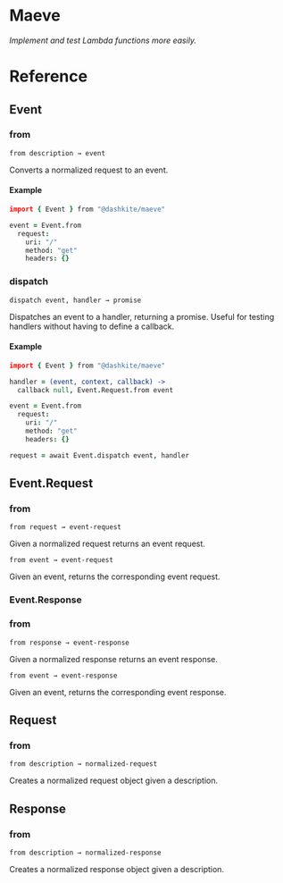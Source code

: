 # Maeve

_Implement and test Lambda functions more easily._

# Reference

## Event

### from

`from description → event`

Converts a normalized request to an event.

#### Example

```coffeescript
import { Event } from "@dashkite/maeve"

event = Event.from
  request:
    uri: "/"
    method: "get"
    headers: {}
```

### dispatch

`dispatch event, handler → promise`

Dispatches an event to a handler, returning a promise. Useful for testing handlers without having to define a callback.

#### Example

```coffeescript
import { Event } from "@dashkite/maeve"

handler = (event, context, callback) ->
  callback null, Event.Request.from event

event = Event.from
  request:
    uri: "/"
    method: "get"
    headers: {}

request = await Event.dispatch event, handler
```

## Event.Request

### from

`from request → event-request`

Given a normalized request returns an event request.

`from event → event-request`

Given an event, returns the corresponding event request.

### Event.Response

### from

`from response → event-response`

Given a normalized response returns an event response.

`from event → event-response`

Given an event, returns the corresponding event response.

## Request

### from

`from description → normalized-request`

Creates a normalized request object given a description.

## Response

### from

`from description → normalized-response`

Creates a normalized response object given a description.

